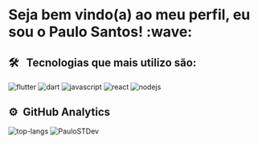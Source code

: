 <h1> Seja bem vindo(a) ao meu perfil, eu sou o Paulo Santos! :wave: </h1>

## 🛠 &nbsp; Tecnologias que mais utilizo são:

<img align="center" alt="flutter"
     src="https://img.shields.io/badge/Flutter-61bde8?style=for-the-badge&logo=flutter&logoColor=237acc">
     <img align="center" alt="dart"
     src="https://img.shields.io/badge/Dart-38738f?style=for-the-badge&logo=dart&logoColor=61bde8">
     <img align="center" alt="javascript"
     src="https://img.shields.io/badge/JavaScript-e3e039?style=for-the-badge&logo=javascript&logoColor=black">
     <img align="center" alt="react"
     src="https://img.shields.io/badge/React-20232A?style=for-the-badge&logo=react&logoColor=61DAFB">
     <img align="center" alt="nodejs"
     src="https://img.shields.io/badge/Node.js-43853D?style=for-the-badge&logo=node.js&logoColor=white">
     

## ⚙ &nbsp;GitHub Analytics
![top-langs]( https://github-readme-stats-p-pi.vercel.app/api/top-langs?username=PauloSTDev&show_icons=true&theme=dark) <img src="https://github-readme-stats-p-pi.vercel.app/api?username=PauloSTDev&show_icons=true&theme=dark" alt="PauloSTDev">
</p>  

